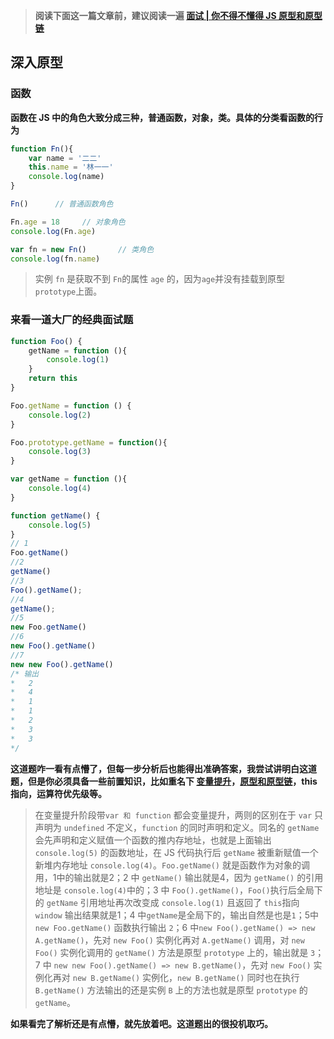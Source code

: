 >__阅读下面这一篇文章前，建议阅读一遍 [面试 | 你不得不懂得 JS 原型和原型链](https://juejin.cn/post/6938590449674223624)__
## 深入原型
### 函数
__函数在 JS 中的角色大致分成三种，普通函数，对象，类。具体的分类看函数的行为__
``` js
function Fn(){
    var name = '二二'
    this.name = '林一一'
    console.log(name)
}

Fn()      // 普通函数角色

Fn.age = 18     // 对象角色
console.log(Fn.age)

var fn = new Fn()       // 类角色
console.log(fn.name)
```
> 实例 `fn` 是获取不到 `Fn`的属性 `age` 的，因为`age`并没有挂载到原型 `prototype`上面。
### 来看一道大厂的经典面试题
``` js
function Foo() {
    getName = function (){
        console.log(1)
    }
    return this
}

Foo.getName = function () {
    console.log(2)
}

Foo.prototype.getName = function(){
    console.log(3)
}

var getName = function (){
    console.log(4)
}

function getName() {
    console.log(5)
}
// 1
Foo.getName()
//2
getName()
//3
Foo().getName();
//4
getName();
//5
new Foo.getName()
//6
new Foo().getName()
//7
new new Foo().getName()
/* 输出
*   2
*   4
*   1
*   1
*   2
*   3
*   3
*/
```
__这道题咋一看有点懵了，但每一步分析后也能得出准确答案，我尝试讲明白这道题，但是你必须具备一些前置知识，比如重名下 [变量提升](https://github.com/lurenacm/againJS/blob/main/js/JS%E4%B8%89%E5%BA%A7%E5%A4%A7%E5%B1%B1%E7%B3%BB%E5%88%97/2%E4%BD%9C%E7%94%A8%E5%9F%9F%E5%92%8C%E9%97%AD%E5%8C%85%E5%92%8Cthis/%E5%8F%98%E9%87%8F%E6%8F%90%E5%8D%87.md)，[原型和原型链](https://github.com/lurenacm/againJS/blob/main/js/JS%E4%B8%89%E5%BA%A7%E5%A4%A7%E5%B1%B1%E7%B3%BB%E5%88%97/1%E5%8E%9F%E5%9E%8B%E5%92%8C%E5%8E%9F%E5%9E%8B%E9%93%BE/.md)，this 指向，运算符优先级等。__
> 在变量提升阶段带`var 和 function` 都会变量提升，两则的区别在于 `var` 只声明为 `undefined` 不定义，`function` 的同时声明和定义。同名的 `getName` 会先声明和定义赋值一个函数的推内存地址，也就是上面输出 `console.log(5)` 的函数地址，在 JS 代码执行后 `getName` 被重新赋值一个新堆内存地址 `console.log(4)`。`Foo.getName()` 就是函数作为对象的调用，1中的输出就是2；2 中 `getName()` 输出就是4，因为 `getName()` 的引用地址是 `console.log(4)`中的；3 中 `Foo().getName()`，`Foo()`执行后全局下的 `getName` 引用地址再次改变成 `console.log(1)` 且返回了 `this`指向 `window` 输出结果就是1；4 中`getName`是全局下的，输出自然是也是`1`；5中 `new Foo.getName()` 函数执行输出 `2`；6 中`new Foo().getName() => new A.getName()`，先对 `new Foo()` 实例化再对 `A.getName()` 调用，对 `new Foo()` 实例化调用的 `getName()` 方法是原型 `prototype` 上的，输出就是 `3`；7 中 `new new Foo().getName() => new B.getName()`，先对 `new Foo()` 实例化再对 `new B.getName()` 实例化，`new B.getName()` 同时也在执行 `B.getName()` 方法输出的还是实例 `B` 上的方法也就是原型 `prototype` 的 `getName`。

__如果看完了解析还是有点懵，就先放着吧。这道题出的很投机取巧。__


